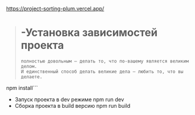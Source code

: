 
https://project-sorting-plum.vercel.app/


> # -Установка зависимостей проекта
> ```Ваша работа заполнит большую часть жизни и единственный способ быть
> полностью довольным — делать то, что по-вашему является великим делом.
> И единственный способ делать великие дела — любить то, что вы делаете.
>```

npm install```

- Запуск проекта в dev режиме npm run dev
- Сборка проекта в build версию npm run build
